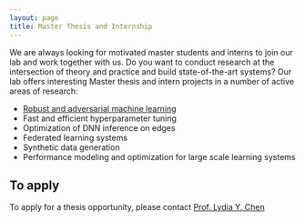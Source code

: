 ```yaml
---
layout: page
title: Master Thesis and Internship
---
```

We are always looking for motivated master students and interns to join our lab and work together with us.
Do you want to conduct research at the intersection of theory and practice and build state-of-the-art systems? Our lab offers interesting Master thesis and intern projects in a number of active areas of research:
- [Robust and adversarial machine learning](./research/#code)
- Fast and efficient hyperparameter tuning 
- Optimization of DNN inference on edges
- Federated learning systems
- Synthetic data generation
- Performance modeling and optimization for large scale learning systems


## To apply

To apply for a thesis opportunity, please contact [Prof. Lydia Y. Chen](mailto:lydiaychen@ieee.org)

